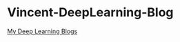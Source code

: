 # Vincent-DeepLearning-Blog
[My Deep Learning Blogs](https://vincentycyao.github.io/Vincent-DeepLearning-Blog/)
